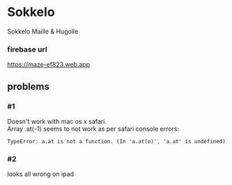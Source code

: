 # Sokkelo

Sokkelo Maille & Hugolle

### firebase url ###

https://maze-ef823.web.app

## problems ##
### #1 
Doesn't work with mac os x safari.  
Array .at(-1) seems to not work as per safari console errors:  
~~~
TypeError: a.at is not a function. (In 'a.at(o)', 'a.at' is undefined)
~~~
### #2
looks all wrong on ipad
